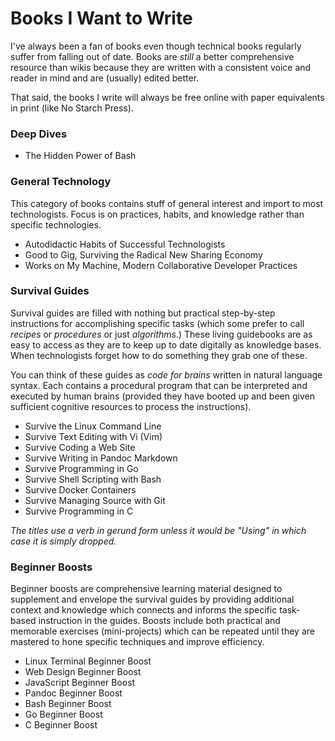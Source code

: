 # Books I Want to Write

I've always been a fan of books even though technical books regularly
suffer from falling out of date. Books are *still*  a better
comprehensive resource than wikis because they are written with a
consistent voice and reader in mind and are (usually) edited better.

That said, the books I write will always be free online with paper
equivalents in print (like No Starch Press).

### Deep Dives

* The Hidden Power of Bash

### General Technology

This category of books contains stuff of general interest and import to
most technologists. Focus is on practices, habits, and knowledge rather
than specific technologies.

* Autodidactic Habits of Successful Technologists
* Good to Gig, Surviving the Radical New Sharing Economy
* Works on My Machine, Modern Collaborative Developer Practices

### Survival Guides

Survival guides are filled with nothing but practical step-by-step
instructions for accomplishing specific tasks (which some prefer to call
*recipes* or *procedures* or just *algorithms*.) These living guidebooks
are as easy to access as they are to keep up to date digitally as
knowledge bases. When technologists forget how to do something they grab
one of these. 

You can think of these guides as *code for brains* written in natural
language syntax. Each contains a procedural program that can be
interpreted and executed by human brains (provided they have booted up
and been given sufficient cognitive resources to process the
instructions).

* Survive the Linux Command Line
* Survive Text Editing with Vi (Vim)
* Survive Coding a Web Site
* Survive Writing in Pandoc Markdown
* Survive Programming in Go
* Survive Shell Scripting with Bash
* Survive Docker Containers
* Survive Managing Source with Git
* Survive Programming in C

*The titles use a verb in gerund form unless it would be "Using" in
which case it is simply dropped.*

### Beginner Boosts

Beginner boosts are comprehensive learning material designed to
supplement and envelope the survival guides by providing additional
context and knowledge which connects and informs the specific task-based
instruction in the guides. Boosts include both practical and memorable
exercises (mini-projects) which can be repeated until they are mastered
to hone specific techniques and improve efficiency.

  * Linux Terminal Beginner Boost
  * Web Design Beginner Boost
  * JavaScript Beginner Boost
  * Pandoc Beginner Boost
  * Bash Beginner Boost
  * Go Beginner Boost
  * C Beginner Boost
